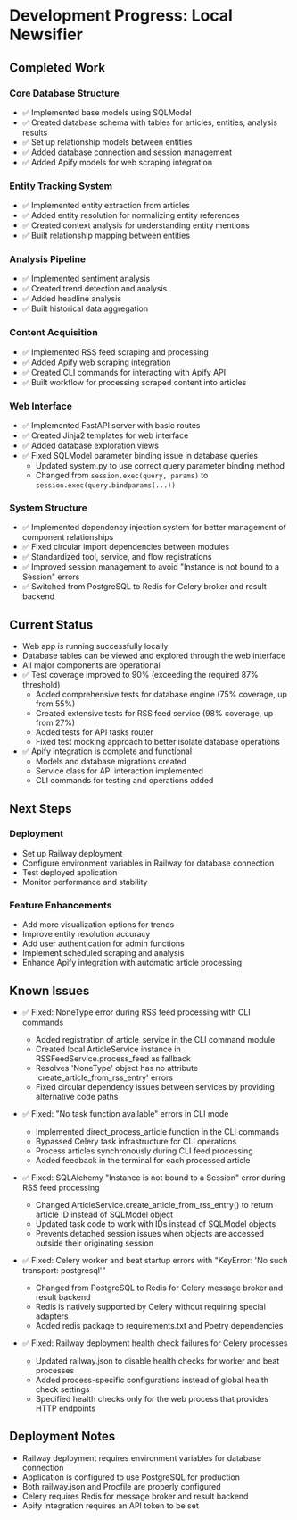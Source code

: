 # Development Progress: Local Newsifier

## Completed Work

### Core Database Structure
- ✅ Implemented base models using SQLModel
- ✅ Created database schema with tables for articles, entities, analysis results
- ✅ Set up relationship models between entities
- ✅ Added database connection and session management
- ✅ Added Apify models for web scraping integration

### Entity Tracking System
- ✅ Implemented entity extraction from articles
- ✅ Added entity resolution for normalizing entity references
- ✅ Created context analysis for understanding entity mentions
- ✅ Built relationship mapping between entities

### Analysis Pipeline
- ✅ Implemented sentiment analysis
- ✅ Created trend detection and analysis
- ✅ Added headline analysis
- ✅ Built historical data aggregation

### Content Acquisition
- ✅ Implemented RSS feed scraping and processing
- ✅ Added Apify web scraping integration
- ✅ Created CLI commands for interacting with Apify API
- ✅ Built workflow for processing scraped content into articles

### Web Interface
- ✅ Implemented FastAPI server with basic routes
- ✅ Created Jinja2 templates for web interface
- ✅ Added database exploration views
- ✅ Fixed SQLModel parameter binding issue in database queries
  - Updated system.py to use correct query parameter binding method
  - Changed from `session.exec(query, params)` to `session.exec(query.bindparams(...))`

### System Structure
- ✅ Implemented dependency injection system for better management of component relationships
- ✅ Fixed circular import dependencies between modules
- ✅ Standardized tool, service, and flow registrations
- ✅ Improved session management to avoid "Instance is not bound to a Session" errors
- ✅ Switched from PostgreSQL to Redis for Celery broker and result backend

## Current Status
- Web app is running successfully locally
- Database tables can be viewed and explored through the web interface
- All major components are operational
- ✅ Test coverage improved to 90% (exceeding the required 87% threshold)
  - Added comprehensive tests for database engine (75% coverage, up from 55%)
  - Created extensive tests for RSS feed service (98% coverage, up from 27%)
  - Added tests for API tasks router
  - Fixed test mocking approach to better isolate database operations
- ✅ Apify integration is complete and functional
  - Models and database migrations created
  - Service class for API interaction implemented
  - CLI commands for testing and operations added

## Next Steps

### Deployment
- Set up Railway deployment
- Configure environment variables in Railway for database connection
- Test deployed application
- Monitor performance and stability

### Feature Enhancements
- Add more visualization options for trends
- Improve entity resolution accuracy
- Add user authentication for admin functions
- Implement scheduled scraping and analysis
- Enhance Apify integration with automatic article processing

## Known Issues
- ✅ Fixed: NoneType error during RSS feed processing with CLI commands
  - Added registration of article_service in the CLI command module
  - Created local ArticleService instance in RSSFeedService.process_feed as fallback
  - Resolves 'NoneType' object has no attribute 'create_article_from_rss_entry' errors
  - Fixed circular dependency issues between services by providing alternative code paths
  
- ✅ Fixed: "No task function available" errors in CLI mode
  - Implemented direct_process_article function in the CLI commands
  - Bypassed Celery task infrastructure for CLI operations
  - Process articles synchronously during CLI feed processing
  - Added feedback in the terminal for each processed article

- ✅ Fixed: SQLAlchemy "Instance is not bound to a Session" error during RSS feed processing
  - Changed ArticleService.create_article_from_rss_entry() to return article ID instead of SQLModel object
  - Updated task code to work with IDs instead of SQLModel objects
  - Prevents detached session issues when objects are accessed outside their originating session

- ✅ Fixed: Celery worker and beat startup errors with "KeyError: 'No such transport: postgresql'"
  - Changed from PostgreSQL to Redis for Celery message broker and result backend
  - Redis is natively supported by Celery without requiring special adapters
  - Added redis package to requirements.txt and Poetry dependencies

- ✅ Fixed: Railway deployment health check failures for Celery processes
  - Updated railway.json to disable health checks for worker and beat processes
  - Added process-specific configurations instead of global health check settings
  - Specified health checks only for the web process that provides HTTP endpoints

## Deployment Notes
- Railway deployment requires environment variables for database connection
- Application is configured to use PostgreSQL for production
- Both railway.json and Procfile are properly configured
- Celery requires Redis for message broker and result backend
- Apify integration requires an API token to be set